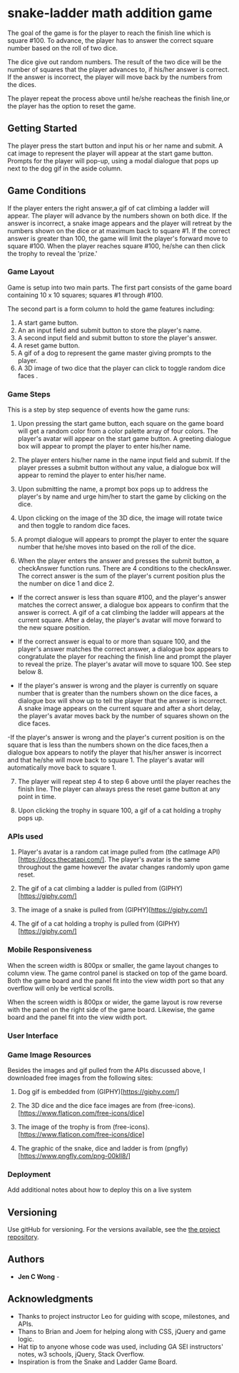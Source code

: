 # snake-ladder math addition game

The goal of the game is for the player to reach the finish line which is square #100. To advance, the player has to answer the correct square number based on the roll of two dice.

The dice give out random numbers. The result of the two dice will be the number of squares that the player advances to, if his/her answer is correct. If the answer is incorrect, the player will move back by the numbers from the dices.

The player repeat the process above until he/she reacheas the finish line,or the player has the option to reset the game.

## Getting Started

The player press the start button and input his or her name and submit. A cat image to represent the player will appear at the start game button.
Prompts for the player will pop-up, using a modal dialogue that pops up next to the dog gif in the aside column.

## Game Conditions

If the player enters the right answer,a gif of cat climbing a ladder will appear. The player will advance by the numbers shown on both dice. If the answer is incorrect, a snake image appears and the player will retreat by the numbers shown on the dice or at maximum back to square #1. If the correct answer is greater than 100, the game will limit the player's forward move to square #100. When the player reaches square #100, he/she can then click the trophy to reveal the 'prize.'

### Game Layout

Game is setup into two main parts. The first part consists of the game board containing 10 x 10 squares; squares #1 through #100.

The second part is a form column to hold the game features including:

1. A start game button.
2. An an input field and submit button to store the player's name.
3. A second input field and submit button to store the player's answer.
4. A reset game button.
5. A gif of a dog to represent the game master giving prompts to the player.
6. A 3D image of two dice that the player can click to toggle random dice faces .

### Game Steps

This is a step by step sequence of events how the game runs:

1. Upon pressing the start game button, each square on the game board will get a random color from a color palette array of four colors. The player's avatar will appear on the start game button. A greeting dialogue box will appear to prompt the player to enter his/her name.

2. The player enters his/her name in the name input field and submit. If the player presses a submit button without any value, a dialogue box will appear to remind the player to enter his/her name.

3. Upon submitting the name, a prompt box pops up to address the player's by name and urge him/her to start the game by clicking on the dice.

4. Upon clicking on the image of the 3D dice, the image will rotate twice and then toggle to random dice faces.

5. A prompt dialogue will appears to prompt the player to enter the square number that he/she moves into based on the roll of the dice.

6. When the player enters the answer and presses the submit button, a checkAnswer function runs. There are 4 conditions to the checkAnswer. The correct answer is the sum of the player's current position plus the the number on dice 1 and dice 2.

- If the correct answer is less than square #100, and the player's answer matches the correct answer, a dialogue box appears to confirm that the answer is correct. A gif of a cat climbing the ladder will appears at the current square. After a delay, the player's avatar will move forward to the new square position.

- If the correct answer is equal to or more than square 100, and the player's answer matches the correct answer, a dialogue box appears to congratulate the player for reaching the finish line and prompt the player to reveal the prize. The player's avatar will move to square 100. See step below 8.

- If the player's answer is wrong and the player is currently on square number that is greater than the numbers shown on the dice faces, a dialogue box will show up to tell the player that the answer is incorrect. A snake image appears on the current square and after a short delay, the player's avatar moves back by the number of squares shown on the dice faces.

-If the player's answer is wrong and the player's current position is on the square that is less than the numbers shown on the dice faces,then a dialogue box appears to notify the player that his/her answer is incorrect and that he/she will move back to square 1. The player's avatar will automatically move back to square 1.

7. The player will repeat step 4 to step 6 above until the player reaches the finish line. The player can always press the reset game button at any point in time.

8. Upon clicking the trophy in square 100, a gif of a cat holding a trophy pops up.

### APIs used

1. Player's avatar is a random cat image pulled from (the catImage API)[https://docs.thecatapi.com/]. The player's avatar is the same throughout the game however the avatar changes randomly upon game reset.

2. The gif of a cat climbing a ladder is pulled from (GIPHY)[https://giphy.com/]

3. The image of a snake is pulled from (GIPHY)[https://giphy.com/]

4. The gif of a cat holding a trophy is pulled from (GIPHY)[https://giphy.com/]

### Mobile Responsiveness

When the screen width is 800px or smaller, the game layout changes to column view. The game control panel is stacked on top of the game board. Both the game board and the panel fit into the view width port so that any overflow will only be vertical scrolls.

When the screen width is 800px or wider, the game layout is row reverse with the panel on the right side of the game board. Likewise, the game board and the panel fit into the view width port.

### User Interface

### Game Image Resources

Besides the images and gif pulled from the APIs discussed above, I downloaded free images from the following sites:

1. Dog gif is embedded from (GIPHY)[https://giphy.com/]

2. The 3D dice and the dice face images are from (free-icons).[https://www.flaticon.com/free-icons/dice]

3. The image of the trophy is from (free-icons).[https://www.flaticon.com/free-icons/dice]

4. The graphic of the snake, dice and ladder is from (pngfly)[https://www.pngfly.com/png-00kll8/]

### Deployment

Add additional notes about how to deploy this on a live system

## Versioning

Use gitHub for versioning. For the versions available, see the [the project repository](https://github.com/jencwong/snake-ladder).

## Authors

- **Jen C Wong** -

## Acknowledgments

- Thanks to project instructor Leo for guiding with scope, milestones, and APIs.
- Thans to Brian and Joem for helping along with CSS, jQuery and game logic.
- Hat tip to anyone whose code was used, including GA SEI instructors' notes, w3 schools, jQuery, Stack Overflow.
- Inspiration is from the Snake and Ladder Game Board.
